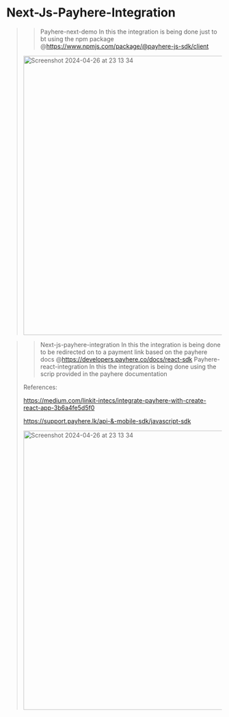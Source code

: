 # Next-Js-Payhere-Integration
>>Payhere-next-demo
>In this the integration is being done just to bt using the npm package @https://www.npmjs.com/package/@payhere-js-sdk/client
>>
><img width="651" alt="Screenshot 2024-04-26 at 23 13 34" src="https://github.com/KOTTAGENVH/Next-Js-Payhere-Integration/assets/87430226/d2635a60-e358-451c-8d8b-85fc8d06c665">

>>Next-js-payhere-integration
>In this the integration is being done to be redirected on to a payment link based on the payhere docs @https://developers.payhere.co/docs/react-sdk
>>Payhere-react-integration
>In this the integration is being done using the scrip provided in the payhere documentation
>>
>References:
>>
>https://medium.com/linkit-intecs/integrate-payhere-with-create-react-app-3b6a4fe5d5f0
>>
>https://support.payhere.lk/api-&-mobile-sdk/javascript-sdk
>>
><img width="651" alt="Screenshot 2024-04-26 at 23 13 34" src="https://github.com/KOTTAGENVH/Next-Js-Payhere-Integration/assets/87430226/9f5b86bd-da27-4f35-a2b9-03cc227df916">
